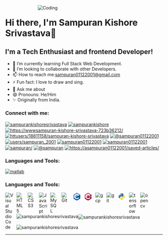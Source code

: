 <img align="right" alt="Coding" width="400" src="https://cdn.dribbble.com/users/1162077/screenshots/3848914/programmer.gif">

# Hi there, I'm Sampuran Kishore Srivastava👋


## I'm a Tech Enthusiast and frontend Developer!


- 🌱 I’m currently learning Full Stack Web Development.
- 👯 I’m looking to collaborate with other Developers.
- 📫 How to reach me:sampuran01122001@gmail.com
- ⚡ Fun fact: I love to draw and sing.
- 💬 Ask me about
- 😄 Pronouns: He/Him
- ✨ Originally from India.


<h3 align="left">Connect with me:</h3>
<p align="left">
<a href="https://dev.to/sampurankishoresrivastava" target="blank"><img align="center" src="https://raw.githubusercontent.com/rahuldkjain/github-profile-readme-generator/master/src/images/icons/Social/devto.svg" alt="sampurankishoresrivastava" height="30" width="40" /></a>
<a href="https://twitter.com/sampurankishore" target="blank"><img align="center" src="https://raw.githubusercontent.com/rahuldkjain/github-profile-readme-generator/master/src/images/icons/Social/twitter.svg" alt="sampurankishore" height="30" width="40" /></a>
<a href="https://linkedin.com/in/https://wwwsampuran-kishore-srivastava-723b36212/" target="blank"><img align="center" src="https://raw.githubusercontent.com/rahuldkjain/github-profile-readme-generator/master/src/images/icons/Social/linked-in-alt.svg" alt="https://wwwsampuran-kishore-srivastava-723b36212/" height="30" width="40" /></a>
<a href="https://stackoverflow.com/users/httusers/18811158/sampuran-kishore-srivastava" target="blank"><img align="center" src="https://raw.githubusercontent.com/rahuldkjain/github-profile-readme-generator/master/src/images/icons/Social/stack-overflow.svg" alt="httusers/18811158/sampuran-kishore-srivastava" height="30" width="40" /></a>
<a href="https://medium.com/@sampuran01122001" target="blank"><img align="center" src="https://raw.githubusercontent.com/rahuldkjain/github-profile-readme-generator/master/src/images/icons/Social/medium.svg" alt="@sampuran01122001" height="30" width="40" /></a>
<a href="https://www.codechef.com/users/users/sampuran_2001" target="blank"><img align="center" src="https://cdn.jsdelivr.net/npm/simple-icons@3.1.0/icons/codechef.svg" alt="users/sampuran_2001" height="30" width="40" /></a>
<a href="https://www.hackerrank.com/sampuran01122001" target="blank"><img align="center" src="https://raw.githubusercontent.com/rahuldkjain/github-profile-readme-generator/master/src/images/icons/Social/hackerrank.svg" alt="sampuran01122001" height="30" width="40" /></a>
<a href="https://codeforces.com/profile/sampuran01122001" target="blank"><img align="center" src="https://raw.githubusercontent.com/rahuldkjain/github-profile-readme-generator/master/src/images/icons/Social/codeforces.svg" alt="sampuran01122001" height="30" width="40" /></a>
<a href="https://www.leetcode.com/sampuran/" target="blank"><img align="center" src="https://raw.githubusercontent.com/rahuldkjain/github-profile-readme-generator/master/src/images/icons/Social/leet-code.svg" alt="sampuran/" height="30" width="40" /></a>
<a href="https://www.hackerearth.com/@sampuran" target="blank"><img align="center" src="https://raw.githubusercontent.com/rahuldkjain/github-profile-readme-generator/master/src/images/icons/Social/hackerearth.svg" alt="@sampuran" height="30" width="40" /></a>
<a href="https://auth.geeksforgeeks.org/user/https://asampuran01122001/saved-articles/" target="blank"><img align="center" src="https://raw.githubusercontent.com/rahuldkjain/github-profile-readme-generator/master/src/images/icons/Social/geeks-for-geeks.svg" alt="https://asampuran01122001/saved-articles/" height="30" width="40" /></a>
</p>

<h3 align="left">Languages and Tools:</h3>
<p align="left"> <a href="https://www.mathworks.com/" target="_blank" rel="noreferrer"> <img src="https://upload.wikimedia.org/wikipedia/commons/2/21/Matlab_Logo.png" alt="matlab" width="40" height="40"/> </a> </p>


### Languages and Tools:

<img align="left" alt="Visual Studio Code" width="26px" src="https://cdn.jsdelivr.net/gh/devicons/devicon/icons/vscode/vscode-original.svg" style="padding-right:10px;" />
<img align="left" alt="HTML5" width="26px" src="https://cdn.jsdelivr.net/gh/devicons/devicon/icons/html5/html5-original.svg" style="padding-right:10px;" />
<img align="left" alt="CSS3" width="26px" src="https://cdn.jsdelivr.net/gh/devicons/devicon/icons/css3/css3-original.svg" style="padding-right:10px;" />
<img align="left" alt="JavaScript" width="26px" src="https://cdn.jsdelivr.net/gh/devicons/devicon/icons/javascript/javascript-original.svg" style="padding-right:10px;" />
<img align="left" alt="MySQL" width="26px" src="https://cdn.jsdelivr.net/gh/devicons/devicon/icons/mysql/mysql-original.svg" style="padding-right:10px;" />
<img align="left" alt="Git" width="26px" src="https://cdn.jsdelivr.net/gh/devicons/devicon/icons/git/git-original.svg" style="padding-right:10px;" />
<img align="left" alt="c" width="26px" src="https://raw.githubusercontent.com/devicons/devicon/master/icons/c/c-original.svg" style="padding-right:10px;" />
<img align="left" width="26px" alt="cplusplus" src="https://raw.githubusercontent.com/devicons/devicon/master/icons/cplusplus/cplusplus-original.svg" style="padding-right:10px;" />
<img align="left" width="26px" alt="gcp" src="https://www.vectorlogo.zone/logos/google_cloud/google_cloud-icon.svg" style="padding-right:10px;" />
<img align="left" width="26px" alt="git" src="https://www.vectorlogo.zone/logos/git-scm/git-scm-icon.svg" style="padding-right:10px;" />
<img align="left" width="26px" alt="python" src="https://raw.githubusercontent.com/devicons/devicon/master/icons/python/python-original.svg" style="padding-right:10px;" />
<img align="left" width="26px" alt="tensorflow" src="https://www.vectorlogo.zone/logos/tensorflow/tensorflow-icon.svg" style="padding-right:10px;" />
<img align="left" width="26px" alt="opencv" src="https://www.vectorlogo.zone/logos/opencv/opencv-icon.svg" style="padding-right:10px;" />
<br>

<p><img align="left" src="https://github-readme-stats.vercel.app/api/top-langs?username=sampurankishoresrivastava&show_icons=true&locale=en&layout=compact" alt="sampurankishoresrivastava" /></p>

<p>&nbsp;<img align="center" src="https://github-readme-stats.vercel.app/api?username=sampurankishoresrivastava&show_icons=true&locale=en" alt="sampurankishoresrivastava" /></p>

<p><img align="center" src="https://github-readme-streak-stats.herokuapp.com/?user=sampurankishoresrivastava&" alt="sampurankishoresrivastava" /></p>

---
